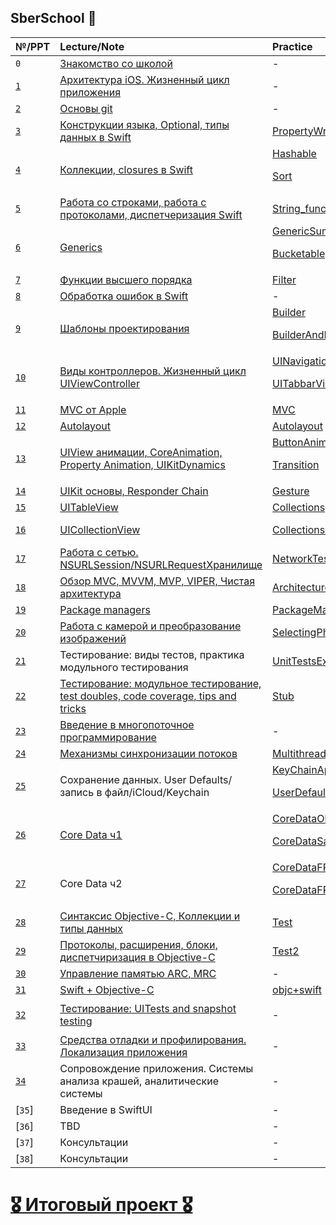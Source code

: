 ## SberSchool  

| №/PPT | Lecture/Note | Practice | Homework |
| :--- | :--- | :--- | :--- |
|  `0` |[Знакомство со школой][0-Lecture]																	| - 											 				| - 											|    
| [`1`][1-preseentation] 	| [Архитектура iOS. Жизненный цикл приложения][1-Lecture] 						| - 											 				| - 											|  
| [`2`][2-preseentation] 	| [Основы git][2-Lecture] 														| - 															| [Эссе][2-Homework] 							|   
| [`3`][3-preseentation] 	| [Конструкции языка, Optional, типы данных в Swift][3-Lecture] 				| [PropertyWrapper][3-Practice] 				 				| [CopyOnWrite на reference type][3-Homework] 	|  
| [`4`][4-preseentation] 	| [Коллекции, closures в Swift][4-Lecture] 										| [Hashable][4-Practice-1]<p>[Sort][4-Practice-2]				| [Multiset][4-Homework] 						|  
| [`5`][5-preseentation] 	| [Работа со строками, работа с протоколами, диспетчеризация Swift][5-Lecture] 	| [String_function][5-Practice] 				 				| [StringCalculator][5-Homework]				|  
| [`6`][6-preseentation] 	| [Generics][6-Lecture]  														| [GenericSum][6-Practice-1]<p>[Bucketable][6-Practice-2] 		| [Generics][6-Homework] 						| 
| [`7`][7-preseentation] 	| [Функции высшего порядка][7-Lecture] 											| [Filter][7-Practice] 											| [HigherOrderFunctions][7-Homework]			| 
| [`8`][8-preseentation] 	| [Обработка ошибок в Swift][8-Lecture] 										| - 															| [ErrorHandling][8-Homework]					| 
| [`9`][9-preseentation]	| [Шаблоны проектирования][9-Lecture] 											| [Builder][9-Practice-1]<p>[BuilderAndDecorator][9-Practice-2] | [Patterns][9-Homework] 						| 
| [`10`][10-preseentation]  | [Виды контроллеров. Жизненный цикл UIViewController][10-Lecture] 				| [UINavigationController][10-Practice-1]<p>[UITabbarViewController][10-Practice-2] | [ActivityView][10-Homework]| 
| [`11`][11-preseentation] 	| [MVC от Apple][11-Lecture] 													| [MVC][11-Practice]											| [MVCColors][11-Homework]						| 
| [`12`][12-preseentation]	| [Autolayout][12-Lecture]														| [Autolayout][12-Practice] 									| - 											| 
| [`13`][13-preseentation] 	| [UIView анимации, CoreAnimation, Property Animation, UIKitDynamics][13-Lecture] | [ButtonAnimation][13-Practice-1]<p>[Transition][13-Practice-2] | [Animations][13-Homework] 					|  
| [`14`][14-preseentation] 	| [UIKit основы, Responder Chain][14-Lecture] 									| [Gesture][14-Practice]					 					| [GestureBagel][14-Homework]					| 
| [`15`][15-16-preseentation] | [UITableView][15-Lecture]													| [Collections][15-Practice]									| [To-Do list][15-Homework]						| 
| [`16`][15-16-preseentation] | [UICollectionView][16-Lecture]												| [Collections2][16-Practice] 									| [DrawingApp (Team project)][16-Homework] 		| 
| [`17`][17-preseentation] 	  | [Работа с сетью. NSURLSession/NSURLRequestХранилище][17-Lecture] 			| [NetworkTestApp][17-Practice] 								| - 											| 
| [`18`][18-preseentation]    | [Обзор MVC, MVVM, MVP, VIPER, Чистая архитектура][18-Lecture] 				| [Architecture][18-practice] 									| [Почитать книгу "Чистый код"][18-Homework]	| 
| [`19`][19-preseentation] 	  | [Package managers][19-Lecture] 												| [PackageManager][19-practice] 								| [Carthage][19-Homework]						| 
| [`20`][20-preseentation] 	  | [Работа с камерой и преобразование изображений][20-Lecture]					| [SelectingPhotosAndVideos][20-practice] 						| [MemeMaker][20-Homework] 						| 
| [`21`][21-preseentation] 	  | Тестирование: виды тестов, практика модульного тестирования 				| [UnitTestsExample][21-practice] 								| [FastTesting][21-Homework] 					| 
| [`22`][22-preseentation]	  | [Тестирование: модульное тестирование, test doubles, code coverage, tips and tricks][22-Lecture] | [Stub][22-practice] 						| - 											| 
| [`23`][23-preseentation] 	  | [Введение в многопоточное программирование][23-Lecture] 					| - 															| - 											| 
| [`24`][24-preseentation]	  | [Механизмы синхронизации потоков][24-Lecture] 								| [Multithreading][24-Practice] 								| [Puzzles-task][24-Homework] 					| 
| [`25`][25-preseentation]	  | Сохранение данных. User Defaults/запись в файл/iCloud/Keychain				| [KeyChainApp][25-Practice-1]<p>[UserDefaultsWriter][25-Practice-2]| - 										| 
| [`26`][26-preseentation] 	  | [Core Data ч1][26-Lecture] 													| [CoreDataOld][26-Practice-1]<p>[CoreDataSample][26-Practice-2]| - 											| 
| [`27`][27-preseentation] 	  | Core Data ч2 																| [CoreDataFRC][27-Practice-1]<p>[CoreDataFRC2][27-Practice-2]	| - 											| 
| [`28`][28-preseentation] 	  | [Синтаксис Objective-C, Коллекции и типы данных][28-Lecture] 				| [Test][28-Practice] 											| - 											| 
| [`29`][29-preseentation] 	  | [Протоколы, расширения, блоки, диспетчиризация в Objective-C][29-Lecture] 	| [Test2][29-Practice] 											| [objc-delegate][29-Homework] 					|	 
| [`30`][30-preseentation] 	  | [Управление памятью ARC, MRC][30-Lecture] 									| - 															| [MemoryManagement][30-Homework]				| 
| [`31`][31-preseentation] 	  | [Swift + Objective-C][31-Lecture]											| [objc+swift][31-Practice] 									| [interop][31-Homework] 						| 
| [`32`][32-preseentation]	  | [Тестирование: UITests and snapshot testing][32-Lecture] 					| - 															| `Добавить снапшот тест в финальный проект` 	| 
| [`33`][33-preseentation]	  | [Средства отладки и профилирования. Локализация приложения][33-Lecture] 	| - 															| - 											| 
| [`34`][34-preseentation] 	  | Сопровождение приложения. Системы анализа крашей, аналитические системы 	| - 															| - 											| 
| [`35`] | Введение в SwiftUI | - | - | 
| [`36`] | TBD | - | - | 
| [`37`] | Консультации | - | - | 
| [`38`] | Консультации | - | - | 

# [🎖 Итоговый проект 🎖][FinalProject]

[0-Lecture]: https://github.com/Lemonbrush/SberSchool/blob/master/Notes/0.md

[1-preseentation]: https://github.com/Lemonbrush/SberSchool/blob/master/Presentations/1.pdf
[1-Lecture]: https://github.com/Lemonbrush/SberSchool/blob/master/Notes/1.md

[2-preseentation]: https://github.com/Lemonbrush/SberSchool/blob/master/Presentations/2.pdf
[2-Lecture]: https://github.com/Lemonbrush/SberSchool/blob/master/Notes/2.md
[2-Homework]: https://github.com/Lemonbrush/SberSchool/blob/master/Homework/Git.md

[3-preseentation]: https://github.com/Lemonbrush/SberSchool/blob/master/Presentations/3.pdf
[3-Lecture]: https://github.com/Lemonbrush/SberSchool/blob/master/Notes/3.md
[3-Practice]: https://github.com/Lemonbrush/SberSchool/blob/master/SmallApps/3/PropertyWrapper/PropertyWrapper/main.swift
[3-Homework]: https://github.com/Lemonbrush/SberSchool/blob/master/Homework/SwiftConstructions.md

[4-preseentation]: https://github.com/Lemonbrush/SberSchool/blob/master/Presentations/4.pdf
[4-Lecture]: https://github.com/Lemonbrush/SberSchool/blob/master/Notes/4.md
[4-Practice-1]: https://github.com/Lemonbrush/SberSchool/blob/master/SmallApps/4/Hashable/Hashable/main.swift
[4-Practice-2]: https://github.com/Lemonbrush/SberSchool/blob/master/SmallApps/4/Sort/Sort/main.swift
[4-Homework]: https://github.com/Lemonbrush/SberSchool/blob/master/Homework/Closures.md

[5-preseentation]: https://github.com/Lemonbrush/SberSchool/blob/master/Presentations/5.pdf
[5-Lecture]: https://github.com/Lemonbrush/SberSchool/blob/master/Notes/5.md
[5-Practice]: https://github.com/Lemonbrush/SberSchool/blob/master/SmallApps/5/String_function/String_function/main.swift
[5-Homework]: https://github.com/Lemonbrush/SberSchool/blob/master/Homework/StringCalculator.md

[6-preseentation]: https://github.com/Lemonbrush/SberSchool/blob/master/Presentations/6.pdf
[6-Lecture]: https://github.com/Lemonbrush/SberSchool/blob/master/Notes/6.md
[6-Practice-1]: https://github.com/Lemonbrush/SberSchool/blob/master/SmallApps/6/GenericSum/GenericSum/main.swift
[6-Practice-2]: https://github.com/Lemonbrush/SberSchool/blob/master/SmallApps/6/Bucketable/Bucketable/main.swift
[6-Homework]: https://github.com/Lemonbrush/SberSchool/blob/master/Homework/Generics.md

[7-preseentation]: https://github.com/Lemonbrush/SberSchool/blob/master/Presentations/7.pdf
[7-Lecture]: https://github.com/Lemonbrush/SberSchool/blob/master/Notes/7.md
[7-Practice]: https://github.com/Lemonbrush/SberSchool/blob/master/SmallApps/7/Filter/Filter/main.swift
[7-Homework]: https://github.com/Lemonbrush/SberSchool/blob/master/Homework/HigherOrderFunctions.md

[8-preseentation]: https://github.com/Lemonbrush/SberSchool/blob/master/Presentations/8.pdf
[8-Lecture]: https://github.com/Lemonbrush/SberSchool/blob/master/Notes/8.md
[8-Homework]: https://github.com/Lemonbrush/SberSchool/blob/master/Homework/ErrorHandling.md

[9-preseentation]: https://github.com/Lemonbrush/SberSchool/blob/master/Presentations/9.pdf
[9-Lecture]: https://github.com/Lemonbrush/SberSchool/blob/master/Notes/9.md
[9-Practice-1]: https://github.com/Lemonbrush/SberSchool/blob/master/SmallApps/9/Builder/Builder
[9-Practice-2]: https://github.com/Lemonbrush/SberSchool/blob/master/SmallApps/9/BuilderAndDecorator
[9-Homework]: https://github.com/Lemonbrush/SberSchool/blob/master/Homework/Patterns.md

[10-preseentation]: https://github.com/Lemonbrush/SberSchool/blob/master/Presentations/10.pdf
[10-Lecture]: https://github.com/Lemonbrush/SberSchool/blob/master/Notes/10.md
[10-Practice-1]: https://github.com/Lemonbrush/SberSchool/blob/master/SmallApps/10/UINavigationController
[10-Practice-2]: https://github.com/Lemonbrush/SberSchool/blob/master/SmallApps/10/UITabbarViewController
[10-Homework]: https://github.com/Lemonbrush/SberSchool/blob/master/Homework/ActivityView.md

[11-preseentation]: https://github.com/Lemonbrush/SberSchool/blob/master/Presentations/11.pdf
[11-Lecture]: https://github.com/Lemonbrush/SberSchool/blob/master/Notes/11.md
[11-Practice]: https://github.com/Lemonbrush/SberSchool/blob/master/SmallApps/11
[11-Homework]: https://github.com/Lemonbrush/SberSchool/blob/master/Homework/MVCColors.md

[12-preseentation]: https://github.com/Lemonbrush/SberSchool/blob/master/Presentations/12.pdf
[12-Lecture]: https://github.com/Lemonbrush/SberSchool/blob/master/Notes/12.md
[12-Practice]: https://github.com/Lemonbrush/SberSchool/blob/master/SmallApps/12

[13-preseentation]: https://github.com/Lemonbrush/SberSchool/blob/master/Presentations/13.pdf
[13-Lecture]: https://github.com/Lemonbrush/SberSchool/blob/master/Notes/13.md
[13-Practice-1]: https://github.com/Lemonbrush/SberSchool/blob/master/SmallApps/13/ButtonAnimation
[13-Practice-2]: https://github.com/Lemonbrush/SberSchool/blob/master/SmallApps/13/Transition
[13-Homework]: https://github.com/Lemonbrush/SberSchool/blob/master/Homework/Animations.md

[14-preseentation]: https://github.com/Lemonbrush/SberSchool/blob/master/Presentations/14.pdf
[14-Lecture]: https://github.com/Lemonbrush/SberSchool/blob/master/Notes/14.md
[14-Practice]: https://github.com/Lemonbrush/SberSchool/blob/master/SmallApps/14/Gesture
[14-Homework]: https://github.com/Lemonbrush/SberSchool/blob/master/Homework/GestureBagel.md

[15-16-preseentation]: https://github.com/Lemonbrush/SberSchool/blob/master/Presentations/15-16.pdf
[15-Lecture]: https://github.com/Lemonbrush/SberSchool/blob/master/Notes/15.md
[15-Practice]: https://github.com/Lemonbrush/SberSchool/blob/master/SmallApps/15/Collections
[15-Homework]: https://github.com/Lemonbrush/SberSchool/blob/master/Homework/To-Do-list.md

[16-Lecture]: https://github.com/Lemonbrush/SberSchool/blob/master/Notes/16.md
[16-Practice]: https://github.com/Lemonbrush/SberSchool/blob/master/SmallApps/16/S2.Collections
[16-Homework]: https://github.com/Lemonbrush/SberSchool/blob/master/Homework/DrawingApp.md

[17-preseentation]: https://github.com/Lemonbrush/SberSchool/blob/master/Presentations/17.pdf
[17-Lecture]: https://github.com/Lemonbrush/SberSchool/blob/master/Notes/17.md
[17-Practice]: https://github.com/Lemonbrush/SberSchool/blob/master/SmallApps/17/NetworkTestApp

[18-preseentation]: https://github.com/Lemonbrush/SberSchool/blob/master/Presentations/18.pdf
[18-Lecture]: https://github.com/Lemonbrush/SberSchool/blob/master/Notes/18.md
[18-Practice]: https://github.com/Lemonbrush/SberSchool/blob/master/SmallApps/18/DH_Architecture
[18-Homework]: https://github.com/Lemonbrush/SberSchool/blob/master/NoteResources/CleanCode.pdf

[19-preseentation]: https://github.com/Lemonbrush/SberSchool/blob/master/Presentations/19.pdf
[19-Lecture]: https://github.com/Lemonbrush/SberSchool/blob/master/Notes/19.md
[19-Practice]: https://github.com/Lemonbrush/SberSchool/blob/master/SmallApps/19/PackageManager
[19-Homework]: https://github.com/Lemonbrush/SberSchool/blob/master/Homework/Carthage.md

[20-preseentation]: https://github.com/Lemonbrush/SberSchool/blob/master/Presentations/20.pdf
[20-Lecture]: https://github.com/Lemonbrush/SberSchool/blob/master/Notes/20.md
[20-Practice]: https://github.com/Lemonbrush/SberSchool/blob/master/SmallApps/20/SelectingPhotosAndVideosInIOS
[20-Homework]: https://github.com/Lemonbrush/SberSchool/blob/master/Homework/MemeMaker.md

[21-preseentation]: https://github.com/Lemonbrush/SberSchool/blob/master/Presentations/21.pdf
[21-Practice]: https://github.com/Lemonbrush/SberSchool/blob/master/SmallApps/21/UnitTestsExample
[21-Homework]: https://github.com/Lemonbrush/SberSchool/blob/master/Homework/FastTesting.md

[22-preseentation]: https://github.com/Lemonbrush/SberSchool/blob/master/Presentations/22.pdf
[22-Lecture]: https://github.com/Lemonbrush/SberSchool/blob/master/Notes/22.md
[22-Practice]: https://github.com/Lemonbrush/SberSchool/blob/master/SmallApps/22/Example_01

[23-preseentation]: https://github.com/Lemonbrush/SberSchool/blob/master/Presentations/23.pdf
[23-Lecture]: https://github.com/Lemonbrush/SberSchool/blob/master/Notes/23.md

[24-preseentation]: https://github.com/Lemonbrush/SberSchool/blob/master/Presentations/24.pdf
[24-Lecture]: https://github.com/Lemonbrush/SberSchool/blob/master/Notes/24.md
[24-Practice]: https://github.com/Lemonbrush/SberSchool/blob/master/SmallApps/24/Multithreading
[24-Homework]: https://github.com/Lemonbrush/SberSchool/blob/master/Homework/Puzzles-task.md

[25-preseentation]: https://github.com/Lemonbrush/SberSchool/blob/master/Presentations/25.pdf
[25-Practice-1]: https://github.com/Lemonbrush/SberSchool/blob/master/SmallApps/25/KeyChainApp
[25-Practice-2]: https://github.com/Lemonbrush/SberSchool/blob/master/SmallApps/25/UserDefaultsWriter

[26-preseentation]: https://github.com/Lemonbrush/SberSchool/blob/master/Presentations/26.pdf
[26-Lecture]: https://github.com/Lemonbrush/SberSchool/blob/master/Notes/26.md
[26-Practice-1]: https://github.com/Lemonbrush/SberSchool/blob/master/SmallApps/26/CoreDataOld
[26-Practice-2]: https://github.com/Lemonbrush/SberSchool/blob/master/SmallApps/26/CoreDataSample

[27-preseentation]: https://github.com/Lemonbrush/SberSchool/blob/master/Presentations/27.pdf
[27-Practice-1]: https://github.com/Lemonbrush/SberSchool/blob/master/SmallApps/27/CoreDataFRC
[27-Practice-2]: https://github.com/Lemonbrush/SberSchool/blob/master/SmallApps/27/CoreDataFRC2

[28-preseentation]: https://github.com/Lemonbrush/SberSchool/blob/master/Presentations/28.pdf
[28-Lecture]: https://github.com/Lemonbrush/SberSchool/blob/master/Notes/28.md
[28-Practice]: https://github.com/Lemonbrush/SberSchool/blob/master/SmallApps/28/Test

[29-preseentation]: https://github.com/Lemonbrush/SberSchool/blob/master/Presentations/29.pdf
[29-Lecture]: https://github.com/Lemonbrush/SberSchool/blob/master/Notes/29.md
[29-Practice]: https://github.com/Lemonbrush/SberSchool/blob/master/SmallApps/29/Test2
[29-Homework]: https://github.com/Lemonbrush/SberSchool/blob/master/Homework/objc-delegate.md

[30-preseentation]: https://github.com/Lemonbrush/SberSchool/blob/master/Presentations/30.pdf
[30-Lecture]: https://github.com/Lemonbrush/SberSchool/blob/master/Notes/30.md
[30-Homework]: https://github.com/Lemonbrush/SberSchool/blob/master/Homework/MemoryManagement.md

[31-preseentation]: https://github.com/Lemonbrush/SberSchool/blob/master/Presentations/31.pdf
[31-Lecture]: https://github.com/Lemonbrush/SberSchool/blob/master/Notes/31.md
[31-Practice]: https://github.com/Lemonbrush/SberSchool/blob/master/SmallApps/31/interop
[31-Homework]: https://github.com/Lemonbrush/SberSchool/blob/master/Homework/interop.md

[32-preseentation]: https://github.com/Lemonbrush/SberSchool/blob/master/Presentations/32.pdf
[32-Lecture]: https://github.com/Lemonbrush/SberSchool/blob/master/Notes/32.md

[33-preseentation]: https://github.com/Lemonbrush/SberSchool/blob/master/Presentations/33
[33-Lecture]: https://github.com/Lemonbrush/SberSchool/blob/master/Notes/33.md

[34-preseentation]: https://github.com/Lemonbrush/SberSchool/blob/master/Presentations/34.pdf

[FinalProject]: https://github.com/Lemonbrush/SberSchool/blob/master/Notes/FinalProject.md
